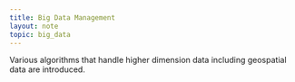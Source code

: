```yaml
---
title: Big Data Management
layout: note
topic: big_data
---
```


Various algorithms that handle higher dimension data including geospatial data are introduced.